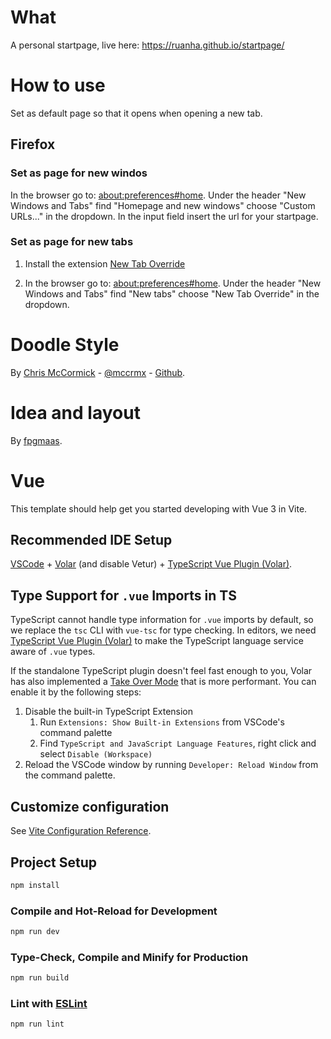 # What
A personal startpage, live here: https://ruanha.github.io/startpage/

# How to use
Set as default page so that it opens when opening a new tab.

## Firefox
### Set as page for new windos
In the browser go to: [about:preferences#home](about:preferences#home).
Under the header "New Windows and Tabs" find "Homepage and new windows" choose "Custom URLs..." in the dropdown. In the input field insert the url for your startpage.

### Set as page for new tabs
1. Install the extension [New Tab Override](https://addons.mozilla.org/en-US/firefox/addon/new-tab-override/)

2. In the browser go to: [about:preferences#home](about:preferences#home). Under the header "New Windows and Tabs" find "New tabs" choose "New Tab Override" in the dropdown.

# Doodle Style
By [Chris McCormick](https://mccormick.cx/) - [@mccrmx](https://twitter.com/mccrmx) - [Github](https://github.com/chr15m/DoodleCSS).

# Idea and layout
By [fpgmaas](https://github.com/fpgmaas/simple-homepage).

# Vue

This template should help get you started developing with Vue 3 in Vite.

## Recommended IDE Setup

[VSCode](https://code.visualstudio.com/) + [Volar](https://marketplace.visualstudio.com/items?itemName=Vue.volar) (and disable Vetur) + [TypeScript Vue Plugin (Volar)](https://marketplace.visualstudio.com/items?itemName=Vue.vscode-typescript-vue-plugin).

## Type Support for `.vue` Imports in TS

TypeScript cannot handle type information for `.vue` imports by default, so we replace the `tsc` CLI with `vue-tsc` for type checking. In editors, we need [TypeScript Vue Plugin (Volar)](https://marketplace.visualstudio.com/items?itemName=Vue.vscode-typescript-vue-plugin) to make the TypeScript language service aware of `.vue` types.

If the standalone TypeScript plugin doesn't feel fast enough to you, Volar has also implemented a [Take Over Mode](https://github.com/johnsoncodehk/volar/discussions/471#discussioncomment-1361669) that is more performant. You can enable it by the following steps:

1. Disable the built-in TypeScript Extension
    1) Run `Extensions: Show Built-in Extensions` from VSCode's command palette
    2) Find `TypeScript and JavaScript Language Features`, right click and select `Disable (Workspace)`
2. Reload the VSCode window by running `Developer: Reload Window` from the command palette.

## Customize configuration

See [Vite Configuration Reference](https://vitejs.dev/config/).

## Project Setup

```sh
npm install
```

### Compile and Hot-Reload for Development

```sh
npm run dev
```

### Type-Check, Compile and Minify for Production

```sh
npm run build
```

### Lint with [ESLint](https://eslint.org/)

```sh
npm run lint
```
